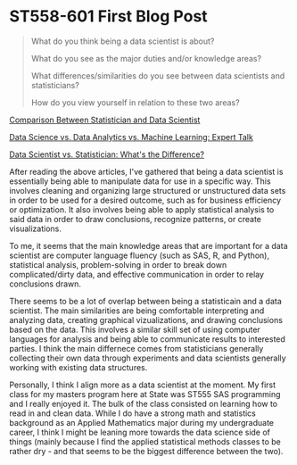 # ST558-601 First Blog Post

> What do you think being a data scientist is about?
> 
> What do you see as the major duties and/or knowledge areas?
> 
> What differences/similarities do you see between data scientists and statisticians?
> 
> How do you view yourself in relation to these two areas?

[Comparison Between Statistician and Data Scientist](https://scientistcafe.com/ids/comparison-between-statistician-and-data-scientist.html)

[Data Science vs. Data Analytics vs. Machine Learning: Expert Talk](https://www.simplilearn.com/data-science-vs-data-analytics-vs-machine-learning-article)

[Data Scientist vs. Statistician: What's the Difference?](indeed.com/career-advice/finding-a-job/data-scientist-vs-statistician)

After reading the above articles, I've gathered that being a data scientist is essentially being able to manipulate data
for use in a specific way. This involves cleaning and organizing large structured or unstructured data sets in order to
be used for a desired outcome, such as for business efficiency or optimization. It also involves being able to apply 
statistical analysis to said data in order to draw conclusions, recognize patterns, or create visualizations. 

To me, it seems that the main knowledge areas that are important for a data scientist are computer language fluency 
(such as SAS, R, and Python), statistical analysis, problem-solving in order to break down complicated/dirty data,
and effective communication in order to relay conclusions drawn. 

There seems to be a lot of overlap between being a statisticain and a data scientist. The main similarities are being
comfortable interpreting and analyzing data, creating graphical vizualizations, and drawing conclusions based on the 
data. This involves a similar skill set of using computer languages for analysis and being able to communicate results
to interested parties. I think the main differnece comes from statisticians generally collecting their own data through
experiments and data scientists generally working with existing data structures.

Personally, I think I align more as a data scientist at the moment. My first class for my masters program here at State
was ST555 SAS programming and I really enjoyed it. The bulk of the class consisted on learning how to read in and clean
data. While I do have a strong math and statistics background as an Applied Mathematics major during my undergraduate
career, I think I might be leaning more towards the data science side of things (mainly because I find the applied 
statistical methods classes to be rather dry - and that seems to be the biggest difference between the two). 

